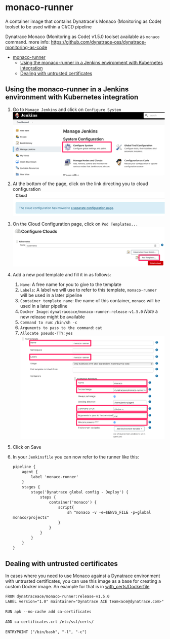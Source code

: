 # monaco-runner
A container image that contains Dynatrace's Monaco (Monitoring as Code) toolset to be used within a CI/CD pipeline

Dynatrace Monaco (Monitoring as Code) v1.5.0 toolset available as `monaco` command. more info: https://github.com/dynatrace-oss/dynatrace-monitoring-as-code 

- [monaco-runner](#monaco-runner)
  - [Using the monaco-runner in a Jenkins environment with Kubernetes integration](#using-the-monaco-runner-in-a-jenkins-environment-with-kubernetes-integration)
  - [Dealing with untrusted certificates](#dealing-with-untrusted-certificates)

## Using the monaco-runner in a Jenkins environment with Kubernetes integration
1. Go to `Manage Jenkins` and click on `Configure System`
![](resources/manage_jenkins.png)

1. At the bottom of the page, click on the link directing you to cloud configuration
![](resources/configure_clouds.png)

1. On the Cloud Configuration page, click on `Pod Templates...`
![](resources/configure_clouds_2.png)

1. Add a new pod template and fill it in as follows:
   1. `Name`: A free name for you to give to the template
   2. `Labels`: A label we will use to refer to this template, `monaco-runner` will be used in a later pipeline
   3. `Container template name`: the name of this container, `monaco` will be used in a later pipeline
   4. `Docker Image`: `dynatraceace/monaco-runner:release-v1.5.0` *Note* a new release might be available
   5. `Command to run`: `/bin/sh -c`
   6. `Arguments to pass to the command`: `cat`
   7. `Allocate pseudo-TTY`: `yes`
![](resources/pod_template.png)

2. Click on Save

1. In your `Jenkinsfile` you can now refer to the runner like this:
    ```
    pipeline {
        agent {
            label 'monaco-runner'
        }
        stages {
            stage('Dynatrace global config - Deploy') {
                steps {
                    container('monaco') {
                        script{
                            sh "monaco -v -e=$ENVS_FILE -p=global monaco/projects"
                        }
                    }
                }
            }   
        }
    }
    ```

## Dealing with untrusted certificates
In cases where you need to use Monaco against a Dynatrace environment with untrusted certificates, you can use this image as a base for creating a custom Docker image. An example for that is in [with_certs/Dockerfile](with_certs/Dockerfile)
```
FROM dynatraceace/monaco-runner:release-v1.5.0 
LABEL version="1.0" maintainer="Dynatrace ACE team<ace@dynatrace.com>"

RUN apk --no-cache add ca-certificates

ADD ca-certificates.crt /etc/ssl/certs/

ENTRYPOINT ["/bin/bash", "-l", "-c"]
```